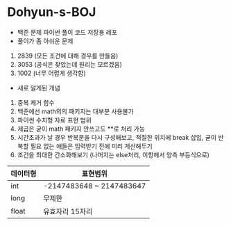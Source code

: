 # Dohyun-s-BOJ
- 백준 문제 파이썬 풀이 코드 저장용 레포
- 풀이가 좀 아쉬운 문제
1. 2839 (모든 조건에 대해 경우를 만들음)
2. 3053 (공식은 찾았는데 원리는 모르겠음)
3. 1002 (너무 어렵게 생각함)

- 새로 알게된 개념
1. 중복 제거 함수
2. 백준에선 math외의 패키지는 대부분 사용불가
3. 파이썬 수치형 자료 표현 범위
4. 제곱은 굳이 math 패키지 안쓰고도 **로 처리 가능
5. 시간초과가 날 경우 반복문을 다시 구성해보고, 적절한 위치에 break 삽입, 굳이 반복할 필요 없는 애들은 입력받기 전에 미리 계산해두기
6. 조건을 최대한 간소화해보기 (나머지는 else처리, 이항해서 양측 부등식으로)

|데이터형|표현범위|
|--|--|
|int|-2147483648 ~ 2147483647|
|long|무제한|
|float|유효자리 15자리|